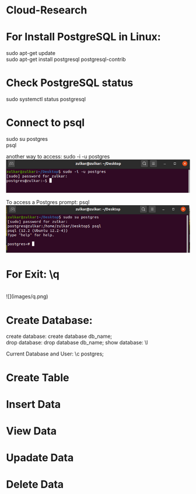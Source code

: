# Cloud-Research

# For Install PostgreSQL in Linux: <br /> 
sudo apt-get update <br /> 
sudo apt-get install postgresql postgresql-contrib <br /> 

# Check PostgreSQL status 
sudo systemctl status postgresql <br/> 

# Connect to psql <br/> 
sudo su postgres <br/> 
psql <br/> 

another way to access: sudo -i -u postgres
![](images/access.png)

To access a Postgres prompt: psql  <br/> 
![](images/psql.png)
# For Exit: \q     
 <br/> 
 ![](images/q.png)

# Create Database:
create database: create database db_name; <br/>
drop database: drop database db_name; 
show database: \l

Current Database and User: \c postgres;

# Create Table

# Insert Data

# View Data

# Upadate Data

# Delete Data
